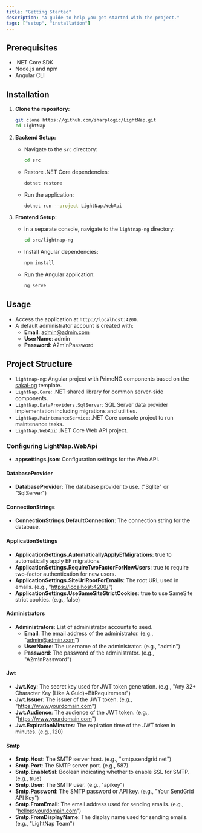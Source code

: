 ```yaml
---
title: "Getting Started"
description: "A guide to help you get started with the project."
tags: ["setup", "installation"]
---
```


## Prerequisites

- .NET Core SDK
- Node.js and npm
- Angular CLI

## Installation

1. **Clone the repository:**

   ```bash
   git clone https://github.com/sharplogic/LightNap.git
   cd LightNap
   ```

2. **Backend Setup:**

   - Navigate to the `src` directory:

     ```bash
     cd src
     ```

   - Restore .NET Core dependencies:

     ```bash
     dotnet restore
     ```

   - Run the application:

     ```bash
     dotnet run --project LightNap.WebApi
     ```

3. **Frontend Setup:**

   - In a separate console, navigate to the `lightnap-ng` directory:

     ```bash
     cd src/lightnap-ng
     ```

   - Install Angular dependencies:

     ```bash
     npm install
     ```

   - Run the Angular application:

     ```bash
     ng serve
     ```

## Usage

- Access the application at `http://localhost:4200`.
- A default administrator account is created with:
    - **Email**: admin@admin.com
    - **UserName**: admin
    - **Password**: A2m!nPassword 

## Project Structure

- `lightnap-ng`: Angular project with PrimeNG components based on the [sakai-ng](https://github.com/primefaces/sakai-ng) template.
- `LightNap.Core`: .NET shared library for common server-side components.
- `LightNap.DataProviders.SqlServer`: SQL Server data provider implementation including migrations and utilities.
- `LightNap.MaintenanceService`: .NET Core console project to run maintenance tasks.
- `LightNap.WebApi`: .NET Core Web API project.

### Configuring LightNap.WebApi

- **appsettings.json**: Configuration settings for the Web API.

#### DatabaseProvider
- **DatabaseProvider**: The database provider to use. ("Sqlite" or "SqlServer")

#### ConnectionStrings

- **ConnectionStrings.DefaultConnection**: The connection string for the database.

#### ApplicationSettings

- **ApplicationSettings.AutomaticallyApplyEfMigrations**: true to automatically apply EF migrations.
- **ApplicationSettings.RequireTwoFactorForNewUsers**: true to require two-factor authentication for new users.
- **ApplicationSettings.SiteUrlRootForEmails**: The root URL used in emails. (e.g., "<https://localhost:4200/>")
- **ApplicationSettings.UseSameSiteStrictCookies**: true to use SameSite strict cookies. (e.g., false)

#### Administrators

- **Administrators**: List of administrator accounts to seed.
  - **Email**: The email address of the administrator. (e.g., "<admin@admin.com>")
  - **UserName**: The username of the administrator. (e.g., "admin")
  - **Password**: The password of the administrator. (e.g., "A2m!nPassword")

#### Jwt

- **Jwt.Key**: The secret key used for JWT token generation. (e.g., "Any 32+ Character Key (Like A Guid)+BitRequirement")
- **Jwt.Issuer**: The issuer of the JWT token. (e.g., "https://www.yourdomain.com")
- **Jwt.Audience**: The audience of the JWT token. (e.g., "https://www.yourdomain.com")
- **Jwt.ExpirationMinutes**: The expiration time of the JWT token in minutes. (e.g., 120)

#### Smtp

- **Smtp.Host**: The SMTP server host. (e.g., "smtp.sendgrid.net")
- **Smtp.Port**: The SMTP server port. (e.g., 587)
- **Smtp.EnableSsl**: Boolean indicating whether to enable SSL for SMTP. (e.g., true)
- **Smtp.User**: The SMTP user. (e.g., "apikey")
- **Smtp.Password**: The SMTP password or API key. (e.g., "Your SendGrid API Key")
- **Smtp.FromEmail**: The email address used for sending emails. (e.g., "hello@yourdomain.com")
- **Smtp.FromDisplayName**: The display name used for sending emails. (e.g., "LightNap Team")
